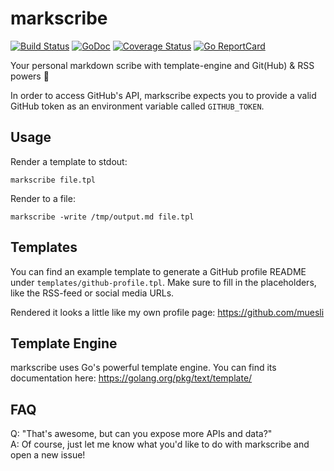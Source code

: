 # markscribe

[![Build Status](https://travis-ci.org/muesli/markscribe.svg?branch=master)](https://travis-ci.org/muesli/markscribe)
[![GoDoc](https://godoc.org/github.com/golang/gddo?status.svg)](https://godoc.org/github.com/muesli/markscribe)
[![Coverage Status](https://coveralls.io/repos/github/muesli/markscribe/badge.svg?branch=master)](https://coveralls.io/github/muesli/markscribe?branch=master)
[![Go ReportCard](http://goreportcard.com/badge/muesli/markscribe)](http://goreportcard.com/report/muesli/markscribe)

Your personal markdown scribe with template-engine and Git(Hub) & RSS powers 📜

In order to access GitHub's API, markscribe expects you to provide a valid
GitHub token as an environment variable called `GITHUB_TOKEN`.

## Usage

Render a template to stdout:

    markscribe file.tpl

Render to a file:

    markscribe -write /tmp/output.md file.tpl

## Templates

You can find an example template to generate a GitHub profile README under
`templates/github-profile.tpl`. Make sure to fill in the placeholders, like
the RSS-feed or social media URLs.

Rendered it looks a little like my own profile page: https://github.com/muesli

## Template Engine

markscribe uses Go's powerful template engine. You can find its documentation
here: https://golang.org/pkg/text/template/

## FAQ

Q: "That's awesome, but can you expose more APIs and data?"  
A: Of course, just let me know what you'd like to do with markscribe and open a new issue!
